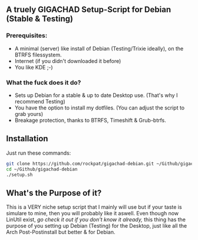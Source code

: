 ## A truely GIGACHAD Setup-Script for Debian (Stable & Testing)

### Prerequisites:
- A minimal (server) like install of Debian (Testing/Trixie ideally), on the BTRFS filessystem.
- Internet (if you didn't downloaded it before)
- You like KDE ;-)

### What the fuck does it do?
- Sets up Debian for a stable & up to date Desktop use. (That's why I recommend Testing)
- You have the option to install my dotfiles. (You can adjust the script to grab yours)
- Breakage protection, thanks to BTRFS, Timeshift & Grub-btrfs.

## Installation

Just run these commands:

```sh
git clone https://github.com/rockpat/gigachad-debian.git ~/Github/gigachad-debian
cd ~/Github/gigachad-debian
./setup.sh
```

## What's the Purpose of it?
This is a VERY niche setup script that I mainly will use but if your taste is simulare to mine, then you will probably like it aswell.
Even though now LinUtil exist, *go check it out if you don't know it already,* this thing has the purpose of you setting up Debian (Testing) for the Desktop, just like all the Arch Post-Postinstall but better & for Debian.
